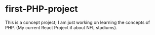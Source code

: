 # first-PHP-project

This is a concept project; I am just working on learning the concepts of PHP. (My current React Project if about NFL stadiums).